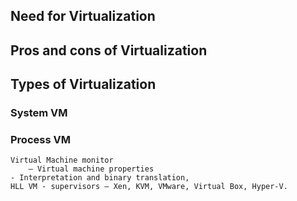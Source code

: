 ## Need for Virtualization 


## Pros and cons of Virtualization 



## 	Types of Virtualization 

### System VM


### Process VM



	Virtual Machine monitor 
		– Virtual machine properties 
	- Interpretation and binary translation, 
	HLL VM - supervisors – Xen, KVM, VMware, Virtual Box, Hyper-V.